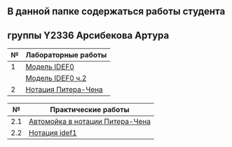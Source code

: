 ## В данной папке содержаться работы студента
## группы Y2336 Арсибекова Артура

| № | Лабораторные работы|
|---|---|
| 1 |[Модель IDEF0](https://github.com/hutornow/ITMO_FSPO_DataBases_2020-2021/blob/master/students/y2336/Arsibekov_Artur/lections/raboti/LR%201%20Variant%206.pdf)|
|   |[Модель IDEF0 ч.2](https://github.com/hutornow/ITMO_FSPO_DataBases_2020-2021/blob/master/students/y2336/Arsibekov_Artur/lections/raboti/LR%201%20Variant%206%20p2.pdf)|
| 2 |[Нотация Питера-Чена](https://github.com/hutornow/ITMO_FSPO_DataBases_2020-2021/blob/master/students/y2336/Arsibekov_Artur/lections/raboti/LR2_%D0%90%D1%80%D1%81%D0%B8%D0%B1%D0%B5%D0%BA%D0%BE%D0%B2%20(3)%20upd.pdf)|

| № | Практические работы|
|---|---|
| 2.1 |[Автомойка в нотации Питера-Чена](https://github.com/hutornow/ITMO_FSPO_DataBases_2020-2021/blob/master/students/y2336/Arsibekov_Artur/lections/raboti/2.1%20upd.pdf)|
| 2.2 |[Нотация idef1](https://github.com/hutornow/ITMO_FSPO_DataBases_2020-2021/blob/master/students/y2336/Arsibekov_Artur/lections/raboti/2.2.pdf)|
